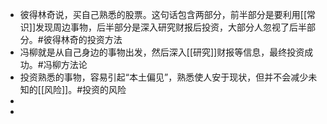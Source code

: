 - 彼得林奇说，买自己熟悉的股票。这句话包含两部分，前半部分是要利用[[常识]]发现周边事物，后半部分是深入研究财报后投资，大部分人忽视了后半部分。#彼得林奇的投资方法
- 冯柳就是从自己身边的事物出发，然后深入[[研究]]财报等信息，最终投资成功。#冯柳方法论
- 投资熟悉的事物，容易引起“本土偏见”，熟悉使人安于现状，但并不会减少未知的[[风险]]。#投资的风险
-
-